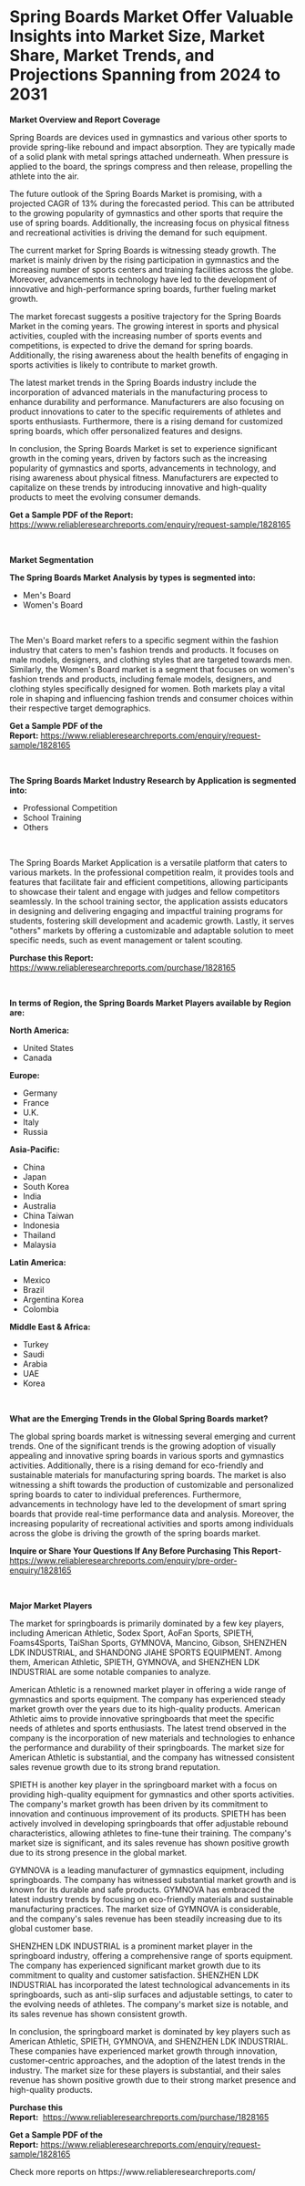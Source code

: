 <p><h1>Spring Boards Market Offer Valuable Insights into Market Size, Market Share, Market Trends, and Projections Spanning from 2024 to 2031</h1></p><p><strong>Market Overview and Report Coverage</strong></p>
<p><p>Spring Boards are devices used in gymnastics and various other sports to provide spring-like rebound and impact absorption. They are typically made of a solid plank with metal springs attached underneath. When pressure is applied to the board, the springs compress and then release, propelling the athlete into the air.</p><p>The future outlook of the Spring Boards Market is promising, with a projected CAGR of 13% during the forecasted period. This can be attributed to the growing popularity of gymnastics and other sports that require the use of spring boards. Additionally, the increasing focus on physical fitness and recreational activities is driving the demand for such equipment.</p><p>The current market for Spring Boards is witnessing steady growth. The market is mainly driven by the rising participation in gymnastics and the increasing number of sports centers and training facilities across the globe. Moreover, advancements in technology have led to the development of innovative and high-performance spring boards, further fueling market growth.</p><p>The market forecast suggests a positive trajectory for the Spring Boards Market in the coming years. The growing interest in sports and physical activities, coupled with the increasing number of sports events and competitions, is expected to drive the demand for spring boards. Additionally, the rising awareness about the health benefits of engaging in sports activities is likely to contribute to market growth.</p><p>The latest market trends in the Spring Boards industry include the incorporation of advanced materials in the manufacturing process to enhance durability and performance. Manufacturers are also focusing on product innovations to cater to the specific requirements of athletes and sports enthusiasts. Furthermore, there is a rising demand for customized spring boards, which offer personalized features and designs.</p><p>In conclusion, the Spring Boards Market is set to experience significant growth in the coming years, driven by factors such as the increasing popularity of gymnastics and sports, advancements in technology, and rising awareness about physical fitness. Manufacturers are expected to capitalize on these trends by introducing innovative and high-quality products to meet the evolving consumer demands.</p></p>
<p><strong>Get a Sample PDF of the Report:</strong> <a href="https://www.reliableresearchreports.com/enquiry/request-sample/1828165">https://www.reliableresearchreports.com/enquiry/request-sample/1828165</a></p>
<p>&nbsp;</p>
<p><strong>Market Segmentation</strong></p>
<p><strong>The Spring Boards Market Analysis by types is segmented into:</strong></p>
<p><ul><li>Men's Board</li><li>Women's Board</li></ul></p>
<p>&nbsp;</p>
<p><p>The Men's Board market refers to a specific segment within the fashion industry that caters to men's fashion trends and products. It focuses on male models, designers, and clothing styles that are targeted towards men. Similarly, the Women's Board market is a segment that focuses on women's fashion trends and products, including female models, designers, and clothing styles specifically designed for women. Both markets play a vital role in shaping and influencing fashion trends and consumer choices within their respective target demographics.</p></p>
<p><strong>Get a Sample PDF of the Report:</strong>&nbsp;<a href="https://www.reliableresearchreports.com/enquiry/request-sample/1828165">https://www.reliableresearchreports.com/enquiry/request-sample/1828165</a></p>
<p>&nbsp;</p>
<p><strong>The Spring Boards Market Industry Research by Application is segmented into:</strong></p>
<p><ul><li>Professional Competition</li><li>School Training</li><li>Others</li></ul></p>
<p>&nbsp;</p>
<p><p>The Spring Boards Market Application is a versatile platform that caters to various markets. In the professional competition realm, it provides tools and features that facilitate fair and efficient competitions, allowing participants to showcase their talent and engage with judges and fellow competitors seamlessly. In the school training sector, the application assists educators in designing and delivering engaging and impactful training programs for students, fostering skill development and academic growth. Lastly, it serves "others" markets by offering a customizable and adaptable solution to meet specific needs, such as event management or talent scouting.</p></p>
<p><strong>Purchase this Report:</strong>&nbsp; <a href="https://www.reliableresearchreports.com/purchase/1828165">https://www.reliableresearchreports.com/purchase/1828165</a></p>
<p>&nbsp;</p>
<p><strong>In terms of Region, the Spring Boards Market Players available by Region are:</strong></p>
<p>
    <p> <strong> North America: </strong>
        <ul>
            <li>United States</li>
            <li>Canada</li>
        </ul>
        </p> 
    <p> <strong> Europe: </strong>
        <ul>
            <li>Germany</li>
            <li>France</li>
            <li>U.K.</li>
            <li>Italy</li>
            <li>Russia</li>
        </ul>
        </p> 
    <p> <strong> Asia-Pacific: </strong>
        <ul>
            <li>China</li>
            <li>Japan</li>
            <li>South Korea</li>
            <li>India</li>
            <li>Australia</li>
            <li>China Taiwan</li>
            <li>Indonesia</li>
            <li>Thailand</li>
            <li>Malaysia</li>
        </ul>
        </p> 
    <p> <strong> Latin America: </strong>
        <ul>
            <li>Mexico</li>
            <li>Brazil</li>
            <li>Argentina Korea</li>
            <li>Colombia</li>
        </ul>
        </p> 
    <p> <strong> Middle East & Africa: </strong>
        <ul>
            <li>Turkey</li>
            <li>Saudi</li>
            <li>Arabia</li>
            <li>UAE</li>
            <li>Korea</li>
        </ul>
    </p>
    </p>
<p>&nbsp;</p>
<p><strong>What are the Emerging Trends in the Global Spring Boards market?</strong></p>
<p><p>The global spring boards market is witnessing several emerging and current trends. One of the significant trends is the growing adoption of visually appealing and innovative spring boards in various sports and gymnastics activities. Additionally, there is a rising demand for eco-friendly and sustainable materials for manufacturing spring boards. The market is also witnessing a shift towards the production of customizable and personalized spring boards to cater to individual preferences. Furthermore, advancements in technology have led to the development of smart spring boards that provide real-time performance data and analysis. Moreover, the increasing popularity of recreational activities and sports among individuals across the globe is driving the growth of the spring boards market.</p></p>
<p><strong>Inquire or Share Your Questions If Any Before Purchasing This Report</strong>- <a href="https://www.reliableresearchreports.com/enquiry/pre-order-enquiry/1828165">https://www.reliableresearchreports.com/enquiry/pre-order-enquiry/1828165</a></p>
<p>&nbsp;</p>
<p><strong>Major Market Players</strong></p>
<p><p>The market for springboards is primarily dominated by a few key players, including American Athletic, Sodex Sport, AoFan Sports, SPIETH, Foams4Sports, TaiShan Sports, GYMNOVA, Mancino, Gibson, SHENZHEN LDK INDUSTRIAL, and SHANDONG JIAHE SPORTS EQUIPMENT. Among them, American Athletic, SPIETH, GYMNOVA, and SHENZHEN LDK INDUSTRIAL are some notable companies to analyze.</p><p>American Athletic is a renowned market player in offering a wide range of gymnastics and sports equipment. The company has experienced steady market growth over the years due to its high-quality products. American Athletic aims to provide innovative springboards that meet the specific needs of athletes and sports enthusiasts. The latest trend observed in the company is the incorporation of new materials and technologies to enhance the performance and durability of their springboards. The market size for American Athletic is substantial, and the company has witnessed consistent sales revenue growth due to its strong brand reputation.</p><p>SPIETH is another key player in the springboard market with a focus on providing high-quality equipment for gymnastics and other sports activities. The company's market growth has been driven by its commitment to innovation and continuous improvement of its products. SPIETH has been actively involved in developing springboards that offer adjustable rebound characteristics, allowing athletes to fine-tune their training. The company's market size is significant, and its sales revenue has shown positive growth due to its strong presence in the global market.</p><p>GYMNOVA is a leading manufacturer of gymnastics equipment, including springboards. The company has witnessed substantial market growth and is known for its durable and safe products. GYMNOVA has embraced the latest industry trends by focusing on eco-friendly materials and sustainable manufacturing practices. The market size of GYMNOVA is considerable, and the company's sales revenue has been steadily increasing due to its global customer base.</p><p>SHENZHEN LDK INDUSTRIAL is a prominent market player in the springboard industry, offering a comprehensive range of sports equipment. The company has experienced significant market growth due to its commitment to quality and customer satisfaction. SHENZHEN LDK INDUSTRIAL has incorporated the latest technological advancements in its springboards, such as anti-slip surfaces and adjustable settings, to cater to the evolving needs of athletes. The company's market size is notable, and its sales revenue has shown consistent growth.</p><p>In conclusion, the springboard market is dominated by key players such as American Athletic, SPIETH, GYMNOVA, and SHENZHEN LDK INDUSTRIAL. These companies have experienced market growth through innovation, customer-centric approaches, and the adoption of the latest trends in the industry. The market size for these players is substantial, and their sales revenue has shown positive growth due to their strong market presence and high-quality products.</p></p>
<p><strong>Purchase this Report:</strong>&nbsp;&nbsp;<a href="https://www.reliableresearchreports.com/purchase/1828165">https://www.reliableresearchreports.com/purchase/1828165</a></p>
<p></p>
<p><strong>Get a Sample PDF of the Report:</strong>&nbsp;<a href="https://www.reliableresearchreports.com/enquiry/request-sample/1828165">https://www.reliableresearchreports.com/enquiry/request-sample/1828165</a></p>
<p>Check more reports on https://www.reliableresearchreports.com/</p>